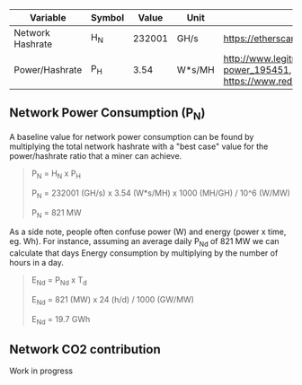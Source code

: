 | Variable           | Symbol       | Value         | Unit          | Source |
| -------------------|--------------|---------------|---------------|--------|
| Network Hashrate   |H<sub>N</sub> | 232001        | GH/s          | https://etherscan.io/chart/hashrate |
| Power/Hashrate     |P<sub>H</sub> | 3.54          | W*s/MH        | http://www.legitreviews.com/geforce-gtx-1070-ethereum-mining-small-tweaks-great-hashrate-low-power_195451, https://www.reddit.com/r/ethereum/comments/7vewys/10000_tons_co2_per_day_and_climbing_eip_858/dtrswyz/ |


## Network Power Consumption (P<sub>N</sub>)

A baseline value for network power consumption can be found by multiplying the total network hashrate with a "best case" value for the power/hashrate ratio that a miner can achieve.

> P<sub>N</sub> = H<sub>N</sub> x P<sub>H</sub>
>
> P<sub>N</sub> = 232001 (GH/s) x 3.54 (W*s/MH) x 1000 (MH/GH) / 10^6 (W/MW)
>
> P<sub>N</sub> = 821 MW

As a side note, people often confuse power (W) and energy (power x time, eg. Wh). For instance, assuming an average daily P<sub>Nd</sub> of 821 MW we can calculate that days Energy consumption by multiplying by the number of hours in a day.

> E<sub>Nd</sub> = P<sub>Nd</sub> x T<sub>d</sub>
>
> E<sub>Nd</sub> = 821 (MW) x 24 (h/d) / 1000 (GW/MW)
>
> E<sub>Nd</sub> = 19.7 GWh



## Network CO2 contribution

Work in progress
